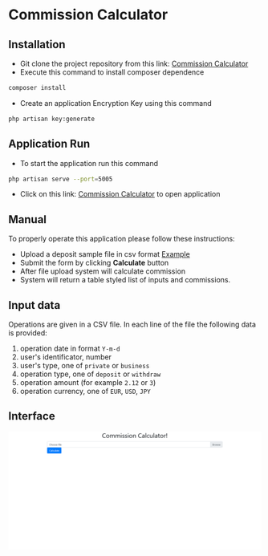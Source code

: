 # Commission Calculator
## Installation
- Git clone the project repository from this link: [Commission Calculator](https://github.com/mah-shamim/Commission-Calculator.git)
- Execute this  command to install composer dependence
```bash
composer install
```
- Create an application Encryption Key using this command
```bash
php artisan key:generate
```

## Application Run
- To start the application run this command
```bash
php artisan serve --port=5005
```
- Click on this link: [Commission Calculator](http://127.0.0.1:5005) to open application

## Manual

To properly operate this application please follow these instructions: 

- Upload a deposit sample file in csv format [Example](input.csv)
- Submit the form by clicking **Calculate** button
- After file upload system will calculate commission
- System will return a table styled list of inputs and commissions.

## Input data
Operations are given in a CSV file. In each line of the file the following data is provided:
1. operation date in format `Y-m-d`
2. user's identificator, number
3. user's type, one of `private` or `business`
4. operation type, one of `deposit` or `withdraw`
5. operation amount (for example `2.12` or `3`)
6. operation currency, one of `EUR`, `USD`, `JPY`

## Interface
![Commission Calculator](commission-calculator.png)


